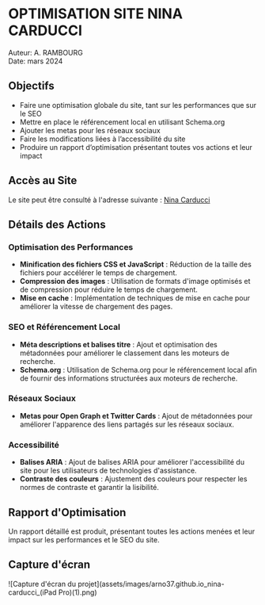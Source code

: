 # OPTIMISATION SITE NINA CARDUCCI

Auteur: A. RAMBOURG  
Date: mars 2024

## Objectifs

- Faire une optimisation globale du site, tant sur les performances que sur le SEO
- Mettre en place le référencement local en utilisant Schema.org
- Ajouter les metas pour les réseaux sociaux
- Faire les modifications liées à l’accessibilité du site
- Produire un rapport d’optimisation présentant toutes vos actions et leur impact

## Accès au Site

Le site peut être consulté à l'adresse suivante : [Nina Carducci](https://arno37.github.io/nina-carducci/)

## Détails des Actions

### Optimisation des Performances

- **Minification des fichiers CSS et JavaScript** : Réduction de la taille des fichiers pour accélérer le temps de chargement.
- **Compression des images** : Utilisation de formats d'image optimisés et de compression pour réduire le temps de chargement.
- **Mise en cache** : Implémentation de techniques de mise en cache pour améliorer la vitesse de chargement des pages.

### SEO et Référencement Local

- **Méta descriptions et balises titre** : Ajout et optimisation des métadonnées pour améliorer le classement dans les moteurs de recherche.
- **Schema.org** : Utilisation de Schema.org pour le référencement local afin de fournir des informations structurées aux moteurs de recherche.

### Réseaux Sociaux

- **Metas pour Open Graph et Twitter Cards** : Ajout de métadonnées pour améliorer l'apparence des liens partagés sur les réseaux sociaux.

### Accessibilité

- **Balises ARIA** : Ajout de balises ARIA pour améliorer l'accessibilité du site pour les utilisateurs de technologies d'assistance.
- **Contraste des couleurs** : Ajustement des couleurs pour respecter les normes de contraste et garantir la lisibilité.

## Rapport d'Optimisation

Un rapport détaillé est produit, présentant toutes les actions menées et leur impact sur les performances et le SEO du site.

## Capture d'écran

![Capture d'écran du projet](assets/images/arno37.github.io_nina-carducci_(iPad Pro)(1).png)
